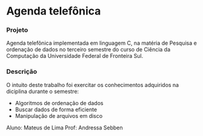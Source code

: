 # Agenda telefônica

### Projeto

Agenda telefônica implementada em linguagem C, na matéria de Pesquisa e ordenação de dados no terceiro semestre do curso de Ciência da Computação da Universidade Federal de Fronteira Sul. 

### Descrição

O intuito deste trabalho foi exercitar os conhecimentos adquiridos na diciplina durante o semestre:

* Algoritmos de ordenação de dados
* Buscar dados de forma eficiente
* Manipulação de arquivos em disco

Aluno: Mateus de Lima
Prof: Andressa Sebben